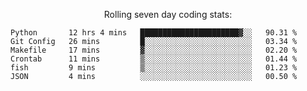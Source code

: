 <!--<p align="center">
  <img width="auto" src ="https://github-readme-stats.vercel.app/api/top-langs/?username=syrkis&layout=compact&hide_border=true&theme=darcula&bg_color=00000000&langs_count=6&hide=jupyter%20notebook,JavaScript,HTML" width = 400>
      <img src ="https://github-readme-streak-stats.herokuapp.com?user=syrkis&theme=darcula&hide_border=true&background=FFFFFF00" width = 400>

</p>-->
<p align="center">Rolling seven day coding stats:</p>
<!--START_SECTION:waka-->

```text
Python       12 hrs 4 mins   ██████████████████████▓░░   90.31 %
Git Config   26 mins         █░░░░░░░░░░░░░░░░░░░░░░░░   03.34 %
Makefile     17 mins         ▓░░░░░░░░░░░░░░░░░░░░░░░░   02.20 %
Crontab      11 mins         ▒░░░░░░░░░░░░░░░░░░░░░░░░   01.44 %
fish         9 mins          ▒░░░░░░░░░░░░░░░░░░░░░░░░   01.23 %
JSON         4 mins          ░░░░░░░░░░░░░░░░░░░░░░░░░   00.50 %
```

<!--END_SECTION:waka-->
